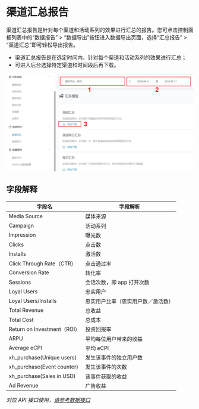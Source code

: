 # 渠道汇总报告

渠道汇总报告是针对每个渠道和活动系列的效果进行汇总的报告。您可点击控制面板列表中的“数据报告” > “数据导出”按钮进入数据导出页面，选择“汇总报告” > “渠道汇总”即可轻松导出报告。

- 渠道汇总报告是在选定时间内，针对每个渠道和活动系列的效果进行汇总；
- 可进入后台选择特定渠道和时间段后再下载。

![media-source-report](media-source-report.png)



## 字段解释

| 字段名                      | 字段解析                           |
| --------------------------- | ---------------------------------- |
| Media Source                | 媒体来源                           |
| Campaign                    | 活动系列                           |
| Impression                  | 曝光数                             |
| Clicks                      | 点击数                             |
| Installs                    | 激活数                             |
| Click Through Rate（CTR）   | 点击通过率                         |
| Conversion Rate             | 转化率                             |
| Sessions                    | 会话次数，即 app 打开次数          |
| Loyal Users                 | 忠实用户                           |
| Loyal Users/Installs        | 忠实用户比率（忠实用户数／激活数） |
| Total Revenue               | 总收益                             |
| Total Cost                  | 总成本                             |
| Return on Investment（ROI） | 投资回报率                         |
| ARPU                        | 平均每位用户带来的收益             |
| Average eCPI                | 平均 eCPI                          |
| xh_purchase(Unique users)   | 发生该事件的独立用户数             |
| xh_purchase(Event counter)  | 发生该事件的次数                   |
| xh_purchase(Sales in USD)   | 该事件获取的收益                   |
| Ad Revenue                  | 广告收益                           |



*对应 API 接口使用，[请参考数据接口](../../../APIs/README.md)*

